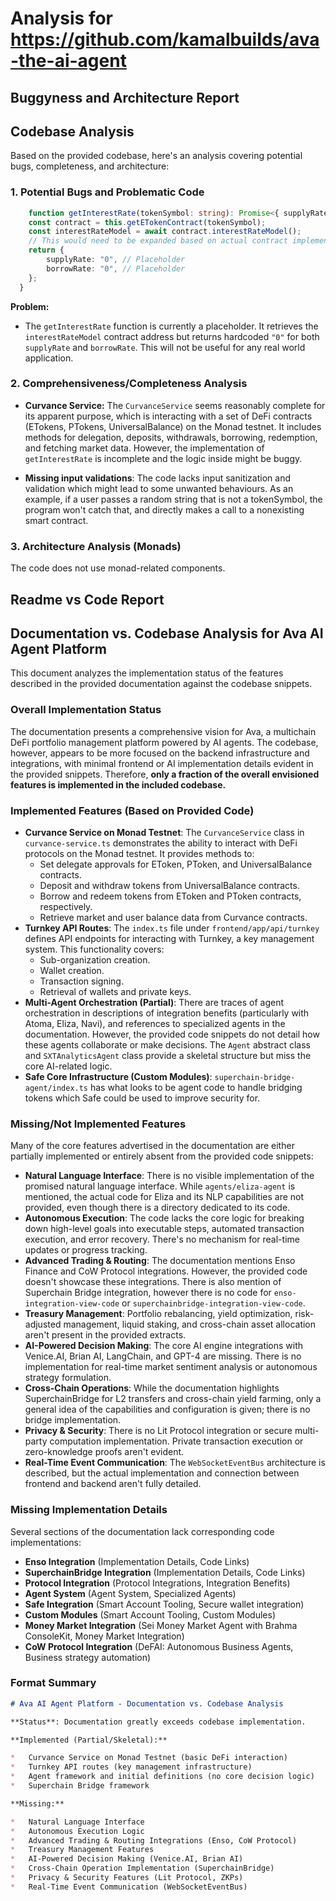 
# Analysis for https://github.com/kamalbuilds/ava-the-ai-agent

## Buggyness and Architecture Report
## Codebase Analysis

Based on the provided codebase, here's an analysis covering potential bugs, completeness, and architecture:

### 1. Potential Bugs and Problematic Code

```typescript
    function getInterestRate(tokenSymbol: string): Promise<{ supplyRate: string, borrowRate: string }> {
    const contract = this.getETokenContract(tokenSymbol);
    const interestRateModel = await contract.interestRateModel();
    // This would need to be expanded based on actual contract implementation
    return {
        supplyRate: "0", // Placeholder
        borrowRate: "0", // Placeholder
    };
  }
```

**Problem:**

*   The `getInterestRate` function is currently a placeholder. It retrieves the `interestRateModel` contract address but returns hardcoded `"0"` for both `supplyRate` and `borrowRate`. This will not be useful for any real world application.

### 2. Comprehensiveness/Completeness Analysis

*   **Curvance Service:** The `CurvanceService` seems reasonably complete for its apparent purpose, which is interacting with a set of DeFi contracts (ETokens, PTokens, UniversalBalance) on the Monad testnet. It includes methods for delegation, deposits, withdrawals, borrowing, redemption, and fetching market data. However, the implementation of `getInterestRate` is incomplete and the logic inside might be buggy.

*   **Missing input validations**: The code lacks input sanitization and validation which might lead to some unwanted behaviours. As an example, if a user passes a random string that is not a tokenSymbol, the program won't catch that, and directly makes a call to a nonexisting smart contract.

### 3. Architecture Analysis (Monads)

The code does not use monad-related components.


## Readme vs Code Report
## Documentation vs. Codebase Analysis for Ava AI Agent Platform

This document analyzes the implementation status of the features described in the provided documentation against the codebase snippets.

### Overall Implementation Status

The documentation presents a comprehensive vision for Ava, a multichain DeFi portfolio management platform powered by AI agents. The codebase, however, appears to be more focused on the backend infrastructure and integrations, with minimal frontend or AI implementation details evident in the provided snippets. Therefore, **only a fraction of the overall envisioned features is implemented in the included codebase.**

### Implemented Features (Based on Provided Code)

*   **Curvance Service on Monad Testnet**: The `CurvanceService` class in `curvance-service.ts` demonstrates the ability to interact with DeFi protocols on the Monad testnet. It provides methods to:
    *   Set delegate approvals for EToken, PToken, and UniversalBalance contracts.
    *   Deposit and withdraw tokens from UniversalBalance contracts.
    *   Borrow and redeem tokens from EToken and PToken contracts, respectively.
    *   Retrieve market and user balance data from Curvance contracts.
*   **Turnkey API Routes**: The `index.ts` file under `frontend/app/api/turnkey` defines API endpoints for interacting with Turnkey, a key management system. This functionality covers:
    *   Sub-organization creation.
    *   Wallet creation.
    *   Transaction signing.
    *   Retrieval of wallets and private keys.
*   **Multi-Agent Orchestration (Partial)**: There are traces of agent orchestration in descriptions of integration benefits (particularly with Atoma, Eliza, Navi), and references to specialized agents in the documentation. However, the provided code snippets do not detail how these agents collaborate or make decisions. The `Agent` abstract class and `SXTAnalyticsAgent` class provide a skeletal structure but miss the core AI-related logic.
*   **Safe Core Infrastructure (Custom Modules)**: `superchain-bridge-agent/index.ts` has what looks to be agent code to handle bridging tokens which Safe could be used to improve security for.

### Missing/Not Implemented Features

Many of the core features advertised in the documentation are either partially implemented or entirely absent from the provided code snippets:

*   **Natural Language Interface**: There is no visible implementation of the promised natural language interface. While `agents/eliza-agent` is mentioned, the actual code for Eliza and its NLP capabilities are not provided, even though there is a directory dedicated to its code.
*   **Autonomous Execution**: The code lacks the core logic for breaking down high-level goals into executable steps, automated transaction execution, and error recovery. There's no mechanism for real-time updates or progress tracking.
*   **Advanced Trading & Routing**: The documentation mentions Enso Finance and CoW Protocol integrations.  However, the provided code doesn't showcase these integrations. There is also mention of Superchain Bridge integration, however there is no code for `enso-integration-view-code` or `superchainbridge-integration-view-code`.
*   **Treasury Management**: Portfolio rebalancing, yield optimization, risk-adjusted management, liquid staking, and cross-chain asset allocation aren't present in the provided extracts.
*   **AI-Powered Decision Making**: The core AI engine integrations with Venice.AI, Brian AI, LangChain, and GPT-4 are missing. There is no implementation for real-time market sentiment analysis or autonomous strategy formulation.
*   **Cross-Chain Operations**: While the documentation highlights SuperchainBridge for L2 transfers and cross-chain yield farming, only a general idea of the capabilities and configuration is given; there is no bridge implementation.
*   **Privacy & Security**: There is no Lit Protocol integration or secure multi-party computation implementation. Private transaction execution or zero-knowledge proofs aren't evident.
*   **Real-Time Event Communication**: The `WebSocketEventBus` architecture is described, but the actual implementation and connection between frontend and backend aren't fully detailed.

### Missing Implementation Details

Several sections of the documentation lack corresponding code implementations:

*   **Enso Integration** (Implementation Details, Code Links)
*   **SuperchainBridge Integration** (Implementation Details, Code Links)
*   **Protocol Integration** (Protocol Integrations, Integration Benefits)
*   **Agent System** (Agent System, Specialized Agents)
*   **Safe Integration** (Smart Account Tooling, Secure wallet integration)
*   **Custom Modules** (Smart Account Tooling, Custom Modules)
*   **Money Market Integration** (Sei Money Market Agent with Brahma ConsoleKit, Money Market Integration)
*   **CoW Protocol Integration** (DeFAI: Autonomous Business Agents, Business strategy automation)

### Format Summary

```markdown
# Ava AI Agent Platform - Documentation vs. Codebase Analysis

**Status**: Documentation greatly exceeds codebase implementation.

**Implemented (Partial/Skeletal):**

*   Curvance Service on Monad Testnet (basic DeFi interaction)
*   Turnkey API routes (key management infrastructure)
*   Agent framework and initial definitions (no core decision logic)
*   Superchain Bridge framework

**Missing:**

*   Natural Language Interface
*   Autonomous Execution Logic
*   Advanced Trading & Routing Integrations (Enso, CoW Protocol)
*   Treasury Management Features
*   AI-Powered Decision Making (Venice.AI, Brian AI)
*   Cross-Chain Operation Implementation (SuperchainBridge)
*   Privacy & Security Features (Lit Protocol, ZKPs)
*   Real-Time Event Communication (WebSocketEventBus)
```

